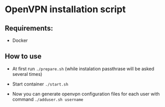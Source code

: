 # OpenVPN installation script

## Requirements:

* Docker

## How to use

* At first run `./prepare.sh` (while instalation passthrase will be asked several times)

* Start container `./start.sh`

* Now you can generate openvpn configuration files for each user with command `./adduser.sh username`

